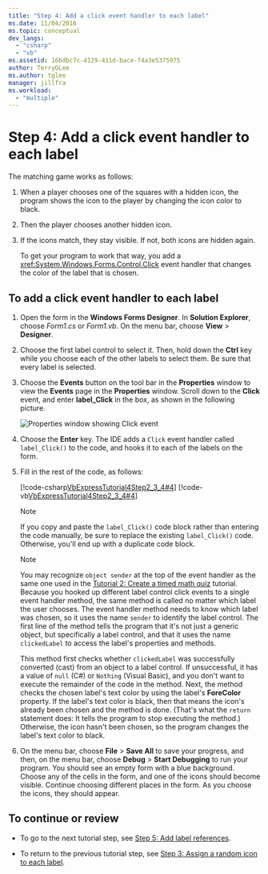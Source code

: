 ```yaml
---
title: "Step 4: Add a click event handler to each label"
ms.date: 11/04/2016
ms.topic: conceptual
dev_langs: 
  - "csharp"
  - "vb"
ms.assetid: 16bdbc7c-4129-411d-bace-f4a3e5375975
author: TerryGLee
ms.author: tglee
manager: jillfra
ms.workload:
  - "multiple"
---
```

# Step 4: Add a click event handler to each label

The matching game works as follows:

1. When a player chooses one of the squares with a hidden icon, the program shows the icon to the player by changing the icon color to black.

2. Then the player chooses another hidden icon.

3. If the icons match, they stay visible. If not, both icons are hidden again.

   To get your program to work that way, you add a <xref:System.Windows.Forms.Control.Click> event handler that changes the color of the label that is chosen.

## To add a click event handler to each label

1. Open the form in the **Windows Forms Designer**. In **Solution Explorer**, choose *Form1.cs* or *Form1.vb*. On the menu bar, choose **View** > **Designer**.

2. Choose the first label control to select it. Then, hold down the **Ctrl** key while you choose each of the other labels to select them. Be sure that every label is selected.

3. Choose the **Events** button on the tool bar in the **Properties** window to view the **Events** page in the **Properties** window. Scroll down to the **Click** event, and enter **label_Click** in the box, as shown in the following picture.

     ![Properties window showing Click event](../ide/media/express_labelclick.png)

4. Choose the **Enter** key. The IDE adds a `Click` event handler called `label_Click()` to the code, and hooks it to each of the labels on the form.

5. Fill in the rest of the code, as follows:

     [!code-csharp[VbExpressTutorial4Step2_3_4#4](../ide/codesnippet/CSharp/step-4-add-a-click-event-handler-to-each-label_1.cs)]
     [!code-vb[VbExpressTutorial4Step2_3_4#4](../ide/codesnippet/VisualBasic/step-4-add-a-click-event-handler-to-each-label_1.vb)]

    > [!NOTE]
    > If you copy and paste the `label_Click()` code block rather than entering the code manually, be sure to replace the existing `label_Click()` code. Otherwise, you'll end up with a duplicate code block.

    > [!NOTE]
    > You may recognize `object sender` at the top of the event handler as the same one used in the [Tutorial 2: Create a timed math quiz](../ide/tutorial-2-create-a-timed-math-quiz.md) tutorial. Because you hooked up different label control click events to a single event handler method, the same method is called no matter which label the user chooses. The event handler method needs to know which label was chosen, so it uses the name `sender` to identify the label control. The first line of the method tells the program that it's not just a generic object, but specifically a label control, and that it uses the name `clickedLabel` to access the label's properties and methods.

     This method first checks whether `clickedLabel` was successfully converted (cast) from an object to a label control. If unsuccessful, it has a value of `null` (C#) or `Nothing` (Visual Basic), and you don't want to execute the remainder of the code in the method. Next, the method checks the chosen label's text color by using the label's **ForeColor** property. If the label's text color is black, then that means the icon's already been chosen and the method is done. (That's what the `return` statement does: It tells the program to stop executing the method.) Otherwise, the icon hasn't been chosen, so the program changes the label's text color to black.

6. On the menu bar, choose **File** > **Save All** to save your progress, and then, on the menu bar, choose **Debug** > **Start Debugging** to run your program. You should see an empty form with a blue background. Choose any of the cells in the form, and one of the icons should become visible. Continue choosing different places in the form. As you choose the icons, they should appear.

## To continue or review

- To go to the next tutorial step, see [Step 5: Add label references](../ide/step-5-add-label-references.md).

- To return to the previous tutorial step, see [Step 3: Assign a random icon to each label](../ide/step-3-assign-a-random-icon-to-each-label.md).
